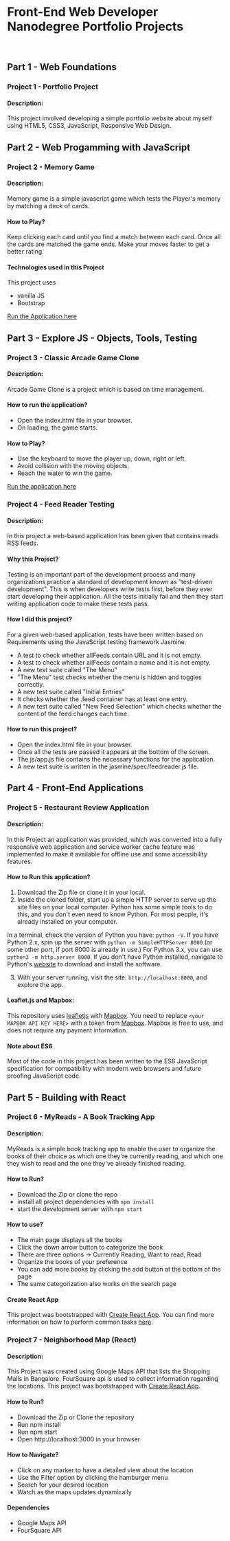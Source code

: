# Front-End Web Developer Nanodegree Portfolio Projects
<br>

## Part 1 - Web Foundations

### Project 1 - Portfolio Project 
#### Description:
This project involved developing a simple portfolio website about myself using HTML5, CSS3, JavaScript, Responsive Web Design.

## Part 2 - Web Progamming with JavaScript

### Project 2 - Memory Game 
#### Description:
Memory game is a simple javascript game which tests the Player's memory by matching a deck of cards.

#### How to Play? 
Keep clicking each card until you find a match between each card. 
Once all the cards are matched the game ends.
Make your moves faster to get a better rating.

#### Technologies used in this Project
This project uses
* vanilla JS
* Bootstrap

[Run the Application here](https://padhma.github.io/Memory_Game/)

## Part 3 - Explore JS - Objects, Tools, Testing

### Project 3 - Classic Arcade Game Clone
#### Description:
Arcade Game Clone is a project which is based on time management.

#### How to run the application?
* Open the index.html file in your browser.
* On loading, the game starts.

#### How to Play?
* Use the keyboard to move the player up, down, right or left.
* Avoid collision with the moving objects.
* Reach the water to win the game.

[Run the application here](https://padhma.github.io/Classic-Arcade-Game-Clone/)

### Project 4 - Feed Reader Testing
#### Description:
In this project a web-based application has been given that contains reads RSS feeds.

#### Why this Project?
Testing is an important part of the development process and many organizations practice a standard of development known as "test-driven development". This is when developers write tests first, before they ever start developing their application. All the tests initially fail and then they start writing application code to make these tests pass.

#### How I did this project?
For a given web-based application, tests have been written based on Requirements using the JavaScript testing framework Jasmine.
* A test to check whether allFeeds contain URL and it is not empty.
* A test to check whether allFeeds contain a name and it is not empty.
* A new test suite called "The Menu"
* "The Menu" test checks whether the menu is hidden and toggles correctly.
* A new test suite called "Initial Entries"
* It checks whether the .feed container has at least one entry.
* A new test suite called "New Feed Selection" which checks whether the content of the feed changes each time.

#### How to run this project?
* Open the index.html file in your browser.
* Once all the tests are passed it appears at the bottom of the screen.
* The js/app.js file contains the necessary functions for the application.
* A new test suite is written in the jasmine/spec/feedreader.js file.

## Part 4 - Front-End Applications

### Project 5 - Restaurant Review Application
#### Description:
In this Project an application was provided, which was converted into a fully responsive web application and service worker cache feature was implemented to make it available for offline use and some accessibility features.

#### How to Run this application?
1. Download the Zip file or clone it in your local.
2. Inside the cloned folder, start up a simple HTTP server to serve up the site files on your local computer. Python has some simple tools to do this, and you don't even need to know Python. For most people, it's already installed on your computer. 

In a terminal, check the version of Python you have: `python -V`. If you have Python 2.x, spin up the server with `python -m SimpleHTTPServer 8000` (or some other port, if port 8000 is already in use.) For Python 3.x, you can use `python3 -m http.server 8000`. If you don't have Python installed, navigate to Python's [website](https://www.python.org/) to download and install the software.

3. With your server running, visit the site: `http://localhost:8000`, and explore the app.

#### Leaflet.js and Mapbox:
This repository uses [leafletjs](https://leafletjs.com/) with [Mapbox](https://www.mapbox.com/). You need to replace `<your MAPBOX API KEY HERE>` with a token from [Mapbox](https://www.mapbox.com/). Mapbox is free to use, and does not require any payment information. 

#### Note about ES6
Most of the code in this project has been written to the ES6 JavaScript specification for compatibility with modern web browsers and future proofing JavaScript code. 

## Part 5 - Building with React

### Project 6 - MyReads - A Book Tracking App
#### Description:
MyReads is a simple book tracking app to enable the user to organize the books of their choice as which one they're currently reading, and which one they wish to read and the one they've already finished reading.

#### How to Run? 
* Download the Zip or clone the repo
* install all project dependencies with `npm install`
* start the development server with `npm start`

#### How to use?
* The main page displays all the books
* Click the down arrow button to categorize the book
* There are three options -> Currently Reading, Want to read, Read
* Organize the books of your preference
* You can add more books by clicking the add button at the bottom of the page
* The same categorization also works on the search page

#### Create React App
This project was bootstrapped with [Create React App](https://github.com/facebookincubator/create-react-app). You can find more information on how to perform common tasks [here](https://github.com/facebookincubator/create-react-app/blob/master/packages/react-scripts/template/README.md).

### Project 7 - Neighborhood Map (React)
#### Description:
This Project was created using Google Maps API that lists the Shopping Malls in Bangalore. FourSquare api is used to collect information regarding the locations.
This project was bootstrapped with [Create React App](https://github.com/facebook/create-react-app).

#### How to Run?
* Download the Zip or Clone the repository
* Run npm install
* Run npm start
* Open http://localhost:3000 in your browser

#### How to Navigate?
* Click on any marker to have a detailed view about the location
* Use the Filter option by clicking the hamburger menu
* Search for your desired location
* Watch as the maps updates dynamically

#### Dependencies
* Google Maps API
* FourSquare API


